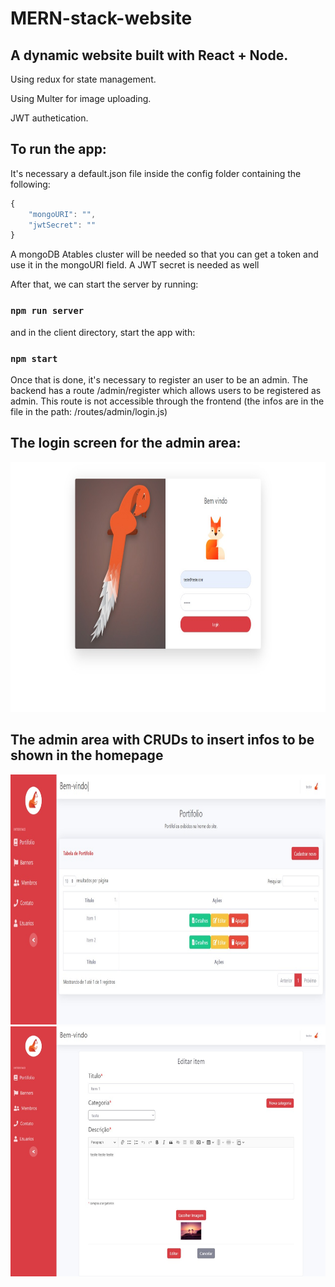 # MERN-stack-website

## A dynamic website built with React + Node.

Using redux for state management.

Using Multer for image uploading.

JWT authetication.

## To run the app:
It's necessary a default.json file inside the config folder containing the following:
```js
{
    "mongoURI": "",
    "jwtSecret": ""
}
```
A mongoDB Atables cluster will be needed so that you can get a token and use it in the mongoURI field.
A JWT secret is needed as well

After that, we can start the server by running:

### `npm run server` 

and in the client directory, start the app with:

###  `npm start`

Once that is done, it's necessary to register an user to be an admin. The backend has a route /admin/register which allows users to be registered as admin. This route is not accessible through the frontend (the infos are in the file in the path: /routes/admin/login.js)

## The login screen for the admin area:

<img src="./images_exp/login.jpeg" alt="Image Info" height="400"  />

## The admin area with CRUDs to insert infos to be shown in the homepage

<img src="./images_exp/admin.jpeg" alt="Image Info" height="400"  />

<img src="./images_exp/edit.jpeg" alt="Image Info" height="400"  />

